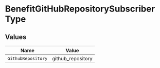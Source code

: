 # BenefitGitHubRepositorySubscriberType


## Values

| Name               | Value              |
| ------------------ | ------------------ |
| `GithubRepository` | github_repository  |